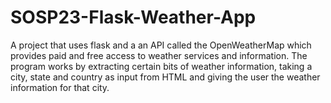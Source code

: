 # SOSP23-Flask-Weather-App

A project that uses flask and a an API called the OpenWeatherMap which provides paid and free access to weather services and information. The program works by extracting certain bits of weather information, taking a city, state and country as input from HTML and giving the user the weather information for that city. 
